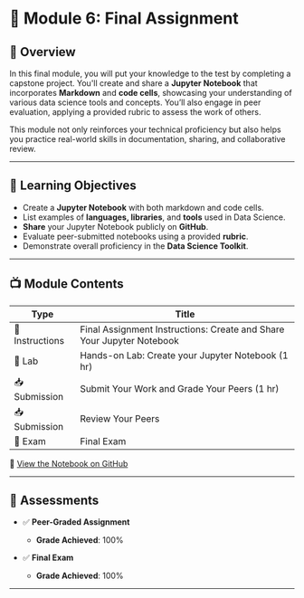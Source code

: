 # 📘 Module 6: Final Assignment

## 🧠 Overview  
In this final module, you will put your knowledge to the test by completing a capstone project. You'll create and share a **Jupyter Notebook** that incorporates **Markdown** and **code cells**, showcasing your understanding of various data science tools and concepts. You’ll also engage in peer evaluation, applying a provided rubric to assess the work of others.

This module not only reinforces your technical proficiency but also helps you practice real-world skills in documentation, sharing, and collaborative review.

---

## 🎯 Learning Objectives

- Create a **Jupyter Notebook** with both markdown and code cells.
- List examples of **languages, libraries**, and **tools** used in Data Science.
- **Share** your Jupyter Notebook publicly on **GitHub**.
- Evaluate peer-submitted notebooks using a provided **rubric**.
- Demonstrate overall proficiency in the **Data Science Toolkit**.

---

## 📺 Module Contents

| Type                | Title                                                       |
|---------------------|-------------------------------------------------------------|
| 📖 Instructions     | Final Assignment Instructions: Create and Share Your Jupyter Notebook |
| 🧪 Lab              | Hands-on Lab: Create your Jupyter Notebook (1 hr)           |
| 📥 Submission       | Submit Your Work and Grade Your Peers (1 hr)               |
| 📥 Submission       | Review Your Peers                                           |
| 📝 Exam             | Final Exam                                                  |


📘 [View the Notebook on GitHub](https://github.com/hannafarsin/project.README.md)

---

## 📝 Assessments

- ✅ **Peer-Graded Assignment**  
  - **Grade Achieved**: 100%

- ✅ **Final Exam**  
  - **Grade Achieved**: 100%

---
